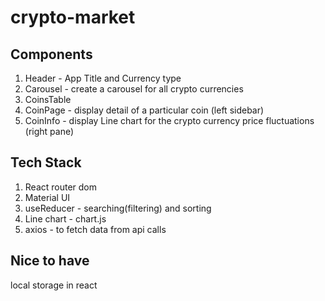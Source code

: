 # crypto-market

## Components
  1. Header - App Title and Currency type 
  2. Carousel - create a carousel for all crypto currencies
  3. CoinsTable
  4. CoinPage - display detail of a particular coin (left sidebar)
  5. CoinInfo - display Line chart for the crypto currency price fluctuations (right pane)
  
## Tech Stack
  1. React router dom
  2. Material UI
  3. useReducer - searching(filtering) and sorting
  4. Line chart - chart.js
  5. axios - to fetch data from api calls
  
 ## Nice to have
 local storage in react
 
